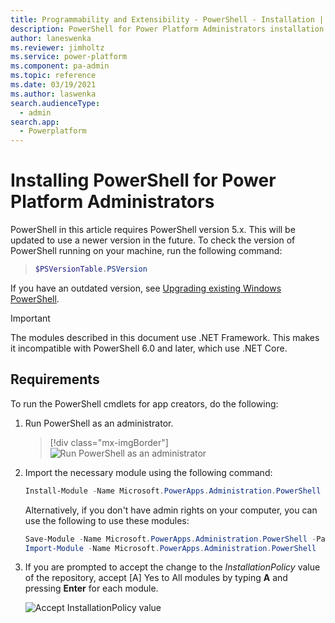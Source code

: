 ```yaml
---
title: Programmability and Extensibility - PowerShell - Installation | Microsoft Docs
description: PowerShell for Power Platform Administrators installation
author: laneswenka
ms.reviewer: jimholtz
ms.service: power-platform
ms.component: pa-admin
ms.topic: reference
ms.date: 03/19/2021
ms.author: laswenka
search.audienceType: 
  - admin
search.app:
  - Powerplatform
---
```


# Installing PowerShell for Power Platform Administrators
PowerShell in this article requires PowerShell version 5.x.  This will be updated to use a newer version in the future. To check the version of PowerShell running on your machine, run the following command:

> ```powershell
> $PSVersionTable.PSVersion
> ```

If you have an outdated version, see [Upgrading existing Windows PowerShell](/powershell/scripting/windows-powershell/install/installing-windows-powershell#upgrading-existing-windows-powershell).  

> [!IMPORTANT]
> The modules described in this document use .NET Framework. This makes it incompatible with PowerShell 6.0 and later, which use .NET Core. 

## Requirements
To run the PowerShell cmdlets for app creators, do the following:

1. Run PowerShell as an administrator.

   > [!div class="mx-imgBorder"] 
   > ![Run PowerShell as an administrator](media/open-powershell-as-admin75.png "Run PowerShell as an administrator")

2. Import the necessary module using the following command:

    ```powershell
    Install-Module -Name Microsoft.PowerApps.Administration.PowerShell
    ```

    Alternatively, if you don't have admin rights on your computer, you can use the following to use these modules:

    ```powershell
    Save-Module -Name Microsoft.PowerApps.Administration.PowerShell -Path
    Import-Module -Name Microsoft.PowerApps.Administration.PowerShell
    ```

3. If you are prompted to accept the change to the *InstallationPolicy* value of the repository, accept [A] Yes to All modules by typing **A** and pressing **Enter** for each module.

   ![Accept InstallationPolicy value](media/accept-installationpolicy-value75.png "Accept InstallationPolicy value")
